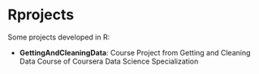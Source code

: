 # Rprojects
Some projects developed in R:
- **GettingAndCleaningData**: Course Project from Getting and Cleaning Data Course of Coursera Data Science Specialization
